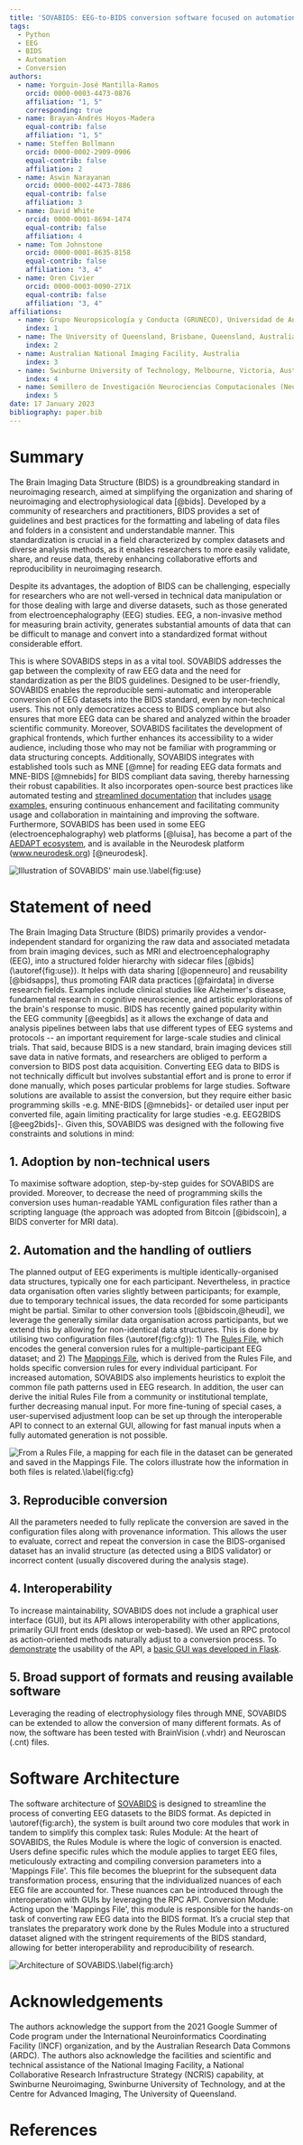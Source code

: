 ```yaml
---
title: 'SOVABIDS: EEG-to-BIDS conversion software focused on automation, reproducibility and interoperability'
tags:
  - Python
  - EEG
  - BIDS
  - Automation
  - Conversion
authors:
  - name: Yorguin-José Mantilla-Ramos
    orcid: 0000-0003-4473-0876
    affiliation: "1, 5"
    corresponding: true
  - name: Brayan-Andrés Hoyos-Madera
    equal-contrib: false
    affiliation: "1, 5"
  - name: Steffen Bollmann
    orcid: 0000-0002-2909-0906
    equal-contrib: false
    affiliation: 2
  - name: Aswin Narayanan
    orcid: 0000-0002-4473-7886
    equal-contrib: false
    affiliation: 3
  - name: David White
    orcid: 0000-0001-8694-1474
    equal-contrib: false
    affiliation: 4
  - name: Tom Johnstone
    orcid: 0000-0001-8635-8158
    equal-contrib: false
    affiliation: "3, 4"
  - name: Oren Civier
    orcid: 0000-0003-0090-271X
    equal-contrib: false
    affiliation: "3, 4"
affiliations:
  - name: Grupo Neuropsicología y Conducta (GRUNECO), Universidad de Antioquia, Medellín,Colombia
    index: 1
  - name: The University of Queensland, Brisbane, Queensland, Australia
    index: 2
  - name: Australian National Imaging Facility, Australia
    index: 3
  - name: Swinburne University of Technology, Melbourne, Victoria, Australia
    index: 4
  - name: Semillero de Investigación Neurociencias Computacionales (NeuroCo), Universidad de Antioquia, Medellín, Colombia
    index: 5
date: 17 January 2023
bibliography: paper.bib
---
```


# Summary

The Brain Imaging Data Structure (BIDS) is a groundbreaking standard in neuroimaging research, aimed at simplifying the organization and sharing of neuroimaging and electrophysiological data [@bids]. Developed by a community of researchers and practitioners, BIDS provides a set of guidelines and best practices for the formatting and labeling of data files and folders in a consistent and understandable manner. This standardization is crucial in a field characterized by complex datasets and diverse analysis methods, as it enables researchers to more easily validate, share, and reuse data, thereby enhancing collaborative efforts and reproducibility in neuroimaging research.

Despite its advantages, the adoption of BIDS can be challenging, especially for researchers who are not well-versed in technical data manipulation or for those dealing with large and diverse datasets, such as those generated from electroencephalography (EEG) studies. EEG, a non-invasive method for measuring brain activity, generates substantial amounts of data that can be difficult to manage and convert into a standardized format without considerable effort.

This is where SOVABIDS steps in as a vital tool. SOVABIDS addresses the gap between the complexity of raw EEG data and the need for standardization as per the BIDS guidelines. Designed to be user-friendly, SOVABIDS enables the reproducible semi-automatic and interoperable conversion of EEG datasets into the BIDS standard, even by non-technical users. This not only democratizes access to BIDS compliance but also ensures that more EEG data can be shared and analyzed within the broader scientific community. Moreover, SOVABIDS facilitates the development of graphical frontends, which further enhances its accessibility to a wider audience, including those who may not be familiar with programming or data structuring concepts. Additionally, SOVABIDS integrates with established tools such as MNE [@mne] for reading EEG data formats and MNE-BIDS [@mnebids] for BIDS compliant data saving, thereby harnessing their robust capabilities. It also incorporates open-source best practices like automated testing and [streamlined documentation](https://sovabids.readthedocs.io/en/latest/autoapi/index.html) that includes [usage examples](https://sovabids.readthedocs.io/en/latest/auto_examples/index.html), ensuring continuous enhancement and facilitating community usage and collaboration in maintaining and improving the software. Furthermore, SOVABIDS has been used in some EEG (electroencephalography) web platforms [@luisa], has become a part of the [AEDAPT ecosystem](www.aedapt.net), and is available in the Neurodesk platform (www.neurodesk.org) [@neurodesk].

![Illustration of SOVABIDS' main use.\label{fig:use}](main-use.png)

# Statement of need

The Brain Imaging Data Structure (BIDS) primarily provides a vendor-independent standard for organizing the raw data and associated metadata from brain imaging devices, such as MRI and electroencephalography (EEG), into a structured folder hierarchy with sidecar files [@bids] (\autoref{fig:use}). It helps with data sharing [@openneuro] and reusability [@bidsapps], thus promoting FAIR data practices [@fairdata] in diverse research fields. Examples include clinical studies like Alzheimer's disease, fundamental research in cognitive neuroscience, and artistic explorations of the brain's response to music. BIDS has recently gained popularity within the EEG community [@eegbids] as it allows the exchange of data and analysis pipelines between labs that use different types of EEG systems and protocols -- an important requirement for large-scale studies and clinical trials. That said, because BIDS is a new standard, brain imaging devices still save data in native formats, and researchers are obliged to perform a conversion to BIDS post data acquisition. Converting EEG data to BIDS is not technically difficult but involves substantial effort and is prone to error if done manually, which poses particular problems for large studies. Software solutions are available to assist the conversion, but they require either basic programming skills -e.g. MNE-BIDS [@mnebids]- or detailed user input per converted file, again limiting practicality for large studies -e.g. EEG2BIDS [@eeg2bids]-. Given this, SOVABIDS was designed with the following five constraints and solutions in mind:

## 1. Adoption by non-technical users

To maximise software adoption, step-by-step guides for SOVABIDS are provided. Moreover, to decrease the need of programming skills the conversion uses human-readable YAML configuration files rather than a scripting language (the approach was adopted from Bitcoin [@bidscoin], a BIDS converter for MRI data).

## 2. Automation and the handling of outliers

The planned output of EEG experiments is multiple identically-organised data structures,  typically one for each participant. Nevertheless, in practice data organisation often varies slightly between participants; for example, due to temporary technical issues, the data recorded for some participants might be partial. Similar to other conversion tools [@bidscoin,@heudi], we leverage the generally similar data organisation across participants, but we extend this by allowing for non-identical data structures. This is done by utilising two configuration files (\autoref{fig:cfg}): 1) The [Rules File](https://sovabids.readthedocs.io/en/latest/rules_schema.html), which encodes the general conversion rules for a multiple-participant EEG dataset; and 2) The [Mappings File](https://sovabids.readthedocs.io/en/latest/mappings_schema.html), which is derived from the Rules File, and holds specific conversion rules for every individual participant. For increased automation, SOVABIDS also implements heuristics to exploit the common file path patterns used in EEG research. In addition, the user can derive the initial Rules File from a community or institutional template, further decreasing manual input. For more fine-tuning of special cases, a user-supervised adjustment loop can be set up through the interoperable API to connect to an external GUI, allowing for fast manual inputs when a fully automated generation is not possible.

![From a Rules File, a mapping for each file in the dataset can be generated and saved in the Mappings File. The colors illustrate how the information in both files is related.\label{fig:cfg}](rules-mappings.png)

## 3. Reproducible conversion

All the parameters needed to fully replicate the conversion are saved in the configuration files along with provenance information. This allows the user to evaluate, correct and repeat the conversion in case the BIDS-organised dataset has an invalid structure (as detected using a BIDS validator) or incorrect content (usually discovered during the analysis stage).

## 4. Interoperability

To increase maintainability, SOVABIDS does not include a graphical user interface (GUI), but its API allows interoperability with other applications, primarily GUI front ends (desktop or web-based). We used an RPC protocol as action-oriented methods naturally adjust to a conversion process. To [demonstrate](https://www.youtube.com/watch?v=PW84cy6uUJs) the usability of the API, a [basic GUI was developed in Flask](https://sovabids.readthedocs.io/en/latest/auto_examples/gui_example.html).

## 5. Broad support of formats and reusing available software

Leveraging the reading of electrophysiology files through MNE, SOVABIDS can be extended to allow the conversion of many different formats. As of now, the software has been tested with BrainVision (.vhdr) and Neuroscan (.cnt) files.

# Software Architecture

The software architecture of [SOVABIDS](https://sovabids.readthedocs.io) is designed to streamline the process of converting EEG datasets to the BIDS format. As depicted in \autoref{fig:arch}, the system is built around two core modules that work in tandem to simplify this complex task:
Rules Module: At the heart of SOVABIDS, the Rules Module is where the logic of conversion is enacted. Users define specific rules which the module applies to target EEG files, meticulously extracting and compiling conversion parameters into a 'Mappings File'. This file becomes the blueprint for the subsequent data transformation process, ensuring that the individualized nuances of each EEG file are accounted for. These nuances can be introduced through the interoperation with GUIs by leveraging the RPC API.
Conversion Module: Acting upon the 'Mappings File', this module is responsible for the hands-on task of converting raw EEG data into the BIDS format. It’s a crucial step that translates the preparatory work done by the Rules Module into a structured dataset aligned with the stringent requirements of the BIDS standard, allowing for better interoperability and reproducibility of research.

![Architecture of SOVABIDS.\label{fig:arch}](arch.png)

# Acknowledgements

The authors acknowledge the support from the 2021 Google Summer of Code program under the International Neuroinformatics Coordinating Facility (INCF) organization, and by the Australian Research Data Commons (ARDC). The authors also acknowledge the facilities and scientific and technical assistance of the National Imaging Facility, a National Collaborative Research Infrastructure Strategy (NCRIS) capability, at Swinburne Neuroimaging, Swinburne University of Technology, and at the Centre for Advanced Imaging, The University of Queensland.

# References